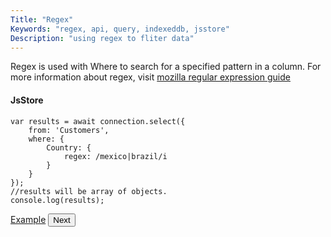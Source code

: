 ```yaml
---
Title: "Regex"
Keywords: "regex, api, query, indexeddb, jsstore"
Description: "using regex to fliter data"
---
```


Regex is used with Where to search for a specified pattern in a column. For more information about regex, visit [mozilla regular expression guide](https://developer.mozilla.org/en-US/docs/Web/JavaScript/Guide/Regular_Expressions)

#### JsStore

```
var results = await connection.select({
    from: 'Customers',
    where: {
        Country: {
            regex: /mexico|brazil/i
        }
    }
});
//results will be array of objects.
console.log(results);
```

<p class="margin-top-40px text-center">
    <a class="btn info" target="_blank" href="https://ujjwalguptaofficial.github.io/idbstudio/?db=Demo&query=select(%7B%0A%20%20%20%20from%3A%20'Customers'%2C%0A%20%20%20%20where%3A%20%7B%0A%20%20%20%20%20%20%20%20country%3A%20%7B%0A%20%20%20%20%20%20%20%20%20%20%20%20regex%3A%20%2Fmexico%7Cbrazil%2Fi%0A%20%20%20%20%20%20%20%20%7D%0A%20%20%20%20%7D%0A%7D)">Example</a>
    <button class="btn info btnNext">Next</button>
</p>
